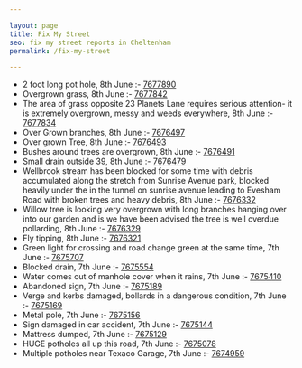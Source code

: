 ```yaml
---

layout: page
title: Fix My Street
seo: fix my street reports in Cheltenham
permalink: /fix-my-street

---
```


<!-- fix_marker starts -->

- 2 foot long pot hole, 8th June :- [7677890](https://www.fixmystreet.com/report/7677890)
- Overgrown grass, 8th June :- [7677842](https://www.fixmystreet.com/report/7677842)
- The area of grass opposite 23 Planets Lane requires serious attention- it is extremely overgrown, messy and weeds everywhere, 8th June :- [7677834](https://www.fixmystreet.com/report/7677834)
- Over Grown branches, 8th June :- [7676497](https://www.fixmystreet.com/report/7676497)
- Over grown Tree, 8th June :- [7676493](https://www.fixmystreet.com/report/7676493)
- Bushes around trees are overgrown, 8th June :- [7676491](https://www.fixmystreet.com/report/7676491)
- Small drain outside 39, 8th June :- [7676479](https://www.fixmystreet.com/report/7676479)
- Wellbrook stream has been blocked for some time with debris accumulated along the stretch from Sunrise Avenue park, blocked heavily under the in the tunnel on sunrise avenue leading to Evesham Road with broken trees and heavy debris, 8th June :- [7676332](https://www.fixmystreet.com/report/7676332)
- Willow tree is looking very overgrown with long branches hanging over into our garden and is we have been advised the tree is well overdue pollarding, 8th June :- [7676329](https://www.fixmystreet.com/report/7676329)
- Fly tipping, 8th June :- [7676321](https://www.fixmystreet.com/report/7676321)
- Green light for crossing and road change green at the same time, 7th June :- [7675707](https://www.fixmystreet.com/report/7675707)
- Blocked drain, 7th June :- [7675554](https://www.fixmystreet.com/report/7675554)
- Water comes out of manhole cover when it rains, 7th June :- [7675410](https://www.fixmystreet.com/report/7675410)
- Abandoned sign, 7th June :- [7675189](https://www.fixmystreet.com/report/7675189)
- Verge and kerbs damaged, bollards in a dangerous condition, 7th June :- [7675169](https://www.fixmystreet.com/report/7675169)
- Metal pole, 7th June :- [7675156](https://www.fixmystreet.com/report/7675156)
- Sign damaged in car accident, 7th June :- [7675144](https://www.fixmystreet.com/report/7675144)
- Mattress dumped, 7th June :- [7675129](https://www.fixmystreet.com/report/7675129)
- HUGE potholes all up this road, 7th June :- [7675078](https://www.fixmystreet.com/report/7675078)
- Multiple potholes near Texaco Garage, 7th June :- [7674959](https://www.fixmystreet.com/report/7674959)

<!-- fix_marker ends -->